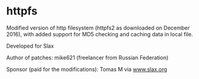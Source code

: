 # httpfs

Modified version of http filesystem (httpfs2 as downloaded on December 2016),
with added support for MD5 checking and caching data in local file.

Developed for Slax

Author of patches: mike621 (freelancer from Russian Federation)

Sponsor (paid for the modifications): Tomas M via www.slax.org
